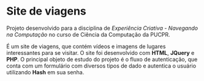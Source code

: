 # Site de viagens
Projeto desenvolvido para a disciplina de *Experiência Criativa - Navegando na Computação* no curso de Ciência da Computação da PUCPR.

É um site de viagens, que contém vídeos e imagens de lugares interessantes para se visitar. O site foi desenvolvido com **HTML**, **JQuery** e **PHP**. O principal objeto de estudo do projeto é o fluxo de autenticação, que conta com um formulário com diversos tipos de dado e autentica o usuário utilizando **Hash** em sua senha. 
